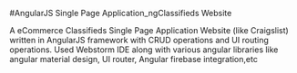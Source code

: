 #AngularJS Single Page Application_ngClassifieds Website

A eCommerce Classifieds Single Page Application Website (like Craigslist) written in AngularJS framework with CRUD operations and UI routing operations. Used Webstorm IDE along with various angular libraries like angular material design, UI router, Angular firebase integration,etc
